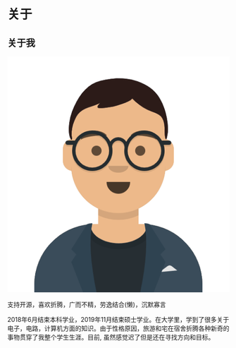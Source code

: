 # 关于


## 关于我

![about me](/images/avataaar2.png)

支持开源，喜欢折腾，广而不精，劳逸结合(懒)，沉默寡言

2018年6月结束本科学业，2019年11月结束硕士学业。在大学里，学到了很多关于电子，电路，计算机方面的知识。由于性格原因，旅游和宅在宿舍折腾各种新奇的事物贯穿了我整个学生生涯。目前, 虽然感觉迟了但是还在寻找方向和目标。

